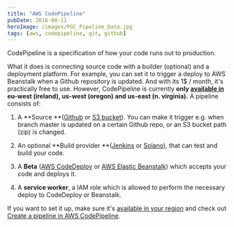 ```yaml
---
title: "AWS CodePipeline"
pubDate: 2016-08-11
heroImage: /images/PGC_Pipeline_Data.jpg
tags: [aws, codepipeline, git, github]
---
```


CodePipeline is a specification of how your code runs out to production.

What it does is connecting source code with a builder (optional) and a deployment platform. For example, you can set it to trigger a deploy to AWS Beanstalk when a Github repository is updated. And with its 1$ / month, it's practically free to use. However, CodePipeline is currently **only [available in](https://aws.amazon.com/about-aws/global-infrastructure/regional-product-services/) eu-west (ireland), us-west (oregon) and us-east (n. virginia).** A pipeline consists of:

1.  A **Source **([Github](https://github.com/) or [S3 bucket](https://aws.amazon.com/s3/)). You can make it trigger e.g. when branch master is updated on a certain Github repo, or an S3 bucket path (zip) is changed.

2.  An optional **Build provider **([Jenkins](https://jenkins.io/) or [Solano](https://www.solanolabs.com/)), that can test and build your code.

3.  A **Beta** ([AWS CodeDeploy](https://aws.amazon.com/codedeploy/) or [AWS Elastic Beanstalk](https://aws.amazon.com/elasticbeanstalk/)) which accepts your code and deploys it.

4.  A **service worker**, a IAM role which is allowed to perform the necessary deploy to CodeDeploy or Beanstalk.

If you want to set it up, make sure it's [available in your region](https://aws.amazon.com/about-aws/global-infrastructure/regional-product-services/) and check out [Create a pipeline in AWS CodePipeline](http://docs.aws.amazon.com/codepipeline/latest/userguide/how-to-create-pipelines.html?icmpid=docs_acp_console#how-to-create-pipeline-console).
